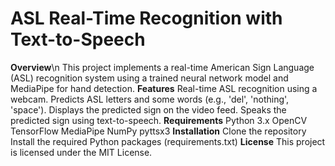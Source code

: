 # ASL Real-Time Recognition with Text-to-Speech
**Overview**\n
This project implements a real-time American Sign Language (ASL) recognition system using a trained neural network model and MediaPipe for hand detection.
**Features**
Real-time ASL recognition using a webcam.
Predicts ASL letters and some words (e.g., 'del', 'nothing', 'space').
Displays the predicted sign on the video feed.
Speaks the predicted sign using text-to-speech.
**Requirements**
Python 3.x
OpenCV
TensorFlow
MediaPipe
NumPy
pyttsx3
**Installation**
Clone the repository
Install the required Python packages (requirements.txt)
**License**
This project is licensed under the MIT License. 
